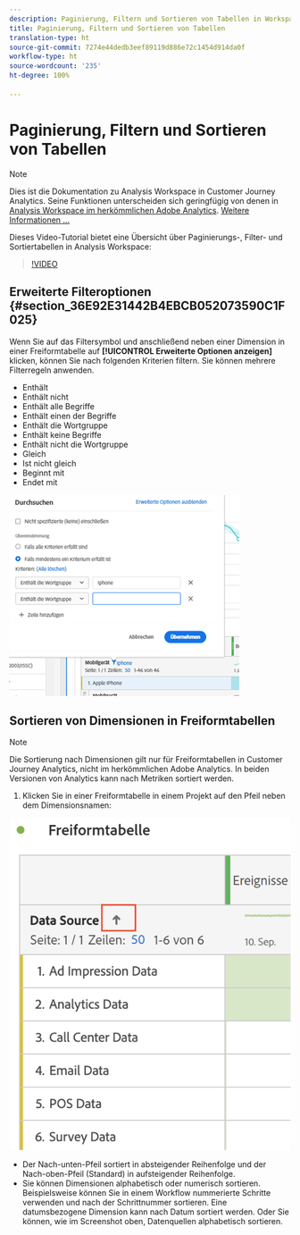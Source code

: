 ```yaml
---
description: Paginierung, Filtern und Sortieren von Tabellen in Workspace
title: Paginierung, Filtern und Sortieren von Tabellen
translation-type: ht
source-git-commit: 7274e44dedb3eef89119d886e72c1454d914da0f
workflow-type: ht
source-wordcount: '235'
ht-degree: 100%

---
```



# Paginierung, Filtern und Sortieren von Tabellen

>[!NOTE]
>
>Dies ist die Dokumentation zu Analysis Workspace in Customer Journey Analytics. Seine Funktionen unterscheiden sich geringfügig von denen in [Analysis Workspace im herkömmlichen Adobe Analytics](https://docs.adobe.com/content/help/de-DE/analytics/analyze/analysis-workspace/home.html). [Weitere Informationen ...](/help/getting-started/cja-aa.md)

Dieses Video-Tutorial bietet eine Übersicht über Paginierungs-, Filter- und Sortiertabellen in Analysis Workspace:

>[!VIDEO](https://video.tv.adobe.com/v/23968)

## Erweiterte Filteroptionen {#section_36E92E31442B4EBCB052073590C1F025}

Wenn Sie auf das Filtersymbol und anschließend neben einer Dimension in einer Freiformtabelle auf **[!UICONTROL Erweiterte Optionen anzeigen]** klicken, können Sie nach folgenden Kriterien filtern. Sie können mehrere Filterregeln anwenden.

* Enthält
* Enthält nicht
* Enthält alle Begriffe
* Enthält einen der Begriffe
* Enthält die Wortgruppe
* Enthält keine Begriffe
* Enthält nicht die Wortgruppe
* Gleich
* Ist nicht gleich
* Beginnt mit
* Endet mit

![](assets/advanced-filter.png)

## Sortieren von Dimensionen in Freiformtabellen

>[!NOTE]
>
>Die Sortierung nach Dimensionen gilt nur für Freiformtabellen in Customer Journey Analytics, nicht im herkömmlichen Adobe Analytics. In beiden Versionen von Analytics kann nach Metriken sortiert werden.

1. Klicken Sie in einer Freiformtabelle in einem Projekt auf den Pfeil neben dem Dimensionsnamen:

![](assets/sort-dimensions.png)

* Der Nach-unten-Pfeil sortiert in absteigender Reihenfolge und der Nach-oben-Pfeil (Standard) in aufsteigender Reihenfolge.
* Sie können Dimensionen alphabetisch oder numerisch sortieren. Beispielsweise können Sie in einem Workflow nummerierte Schritte verwenden und nach der Schrittnummer sortieren. Eine datumsbezogene Dimension kann nach Datum sortiert werden. Oder Sie können, wie im Screenshot oben, Datenquellen alphabetisch sortieren.
